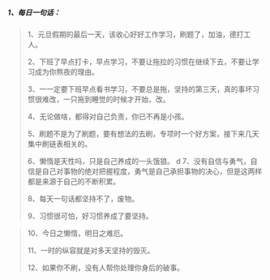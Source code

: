 ##### 1、每日一句话：
> 1、元旦假期的最后一天，该收心好好工作学习，刷题了，加油，德打工人。 
> 
> 2、下班了早点打卡，早点学习，不要让拖拉的习惯在继续下去，不要让学习成为你熬夜的理由。
> 
> 3、一一定要下班早点看书学习，不要总是拖，坚持的第三天，真的事坏习惯很难改，一只拖到睡觉的时候才开始，改。
> 
> 4、无论做啥，都得对自己负责，你已不再是小孩。
> 
> 5、刷题不是为了刷题，要有想法的去刷，专项时一个好方案，接下来几天集中刷链表相关的。
> 
> 6、懒惰是天性吗，只是自己养成的一头饿狼。
> d
> 7、没有自信与勇气，自信是自己对事物的绝对把握程度，勇气是自己承担事物的决心，但是这两样都是来源于自己的不断积累。
> 
> 8、每天一句话都坚持不了，废物。
> 
> 9、习惯很可怕，好习惯养成了要坚持。

> 10、今日之懒惰，明日之难厄。
> 
> 11、一时的纵容就是对多天坚持的毁灭。
> 
> 12、如果你不刷，没有人帮你处理你身后的破事。
